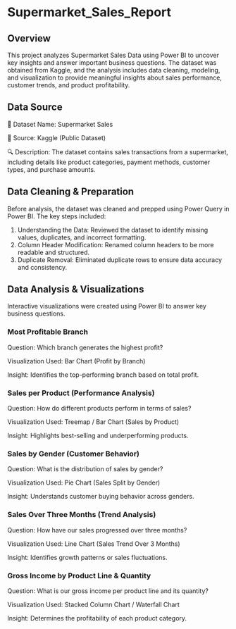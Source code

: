 # Supermarket_Sales_Report

## Overview
This project analyzes Supermarket Sales Data using Power BI to uncover key insights and answer important business questions. The dataset was obtained from Kaggle, and the analysis includes data cleaning, modeling, and visualization to provide meaningful insights about sales performance, customer trends, and product profitability.

## Data Source
📂 Dataset Name: Supermarket Sales

📌 Source: Kaggle (Public Dataset)

🔍 Description: The dataset contains sales transactions from a supermarket, including details like product categories, payment methods, customer types, and purchase amounts.

## Data Cleaning & Preparation

Before analysis, the dataset was cleaned and prepped using Power Query in Power BI. The key steps included:

1. Understanding the Data: Reviewed the dataset to identify missing values, duplicates, and incorrect formatting.
2. Column Header Modification: Renamed column headers to be more readable and structured.
3. Duplicate Removal: Eliminated duplicate rows to ensure data accuracy and consistency.


## Data Analysis & Visualizations

Interactive visualizations were created using Power BI to answer key business questions.

### Most Profitable Branch

Question: Which branch generates the highest profit?

Visualization Used: Bar Chart (Profit by Branch)

Insight: Identifies the top-performing branch based on total profit.


### Sales per Product (Performance Analysis)

Question: How do different products perform in terms of sales?

 Visualization Used: Treemap / Bar Chart (Sales by Product)
 
 Insight: Highlights best-selling and underperforming products.


 ### Sales by Gender (Customer Behavior)
 
Question: What is the distribution of sales by gender?

Visualization Used: Pie Chart (Sales Split by Gender)

 Insight: Understands customer buying behavior across genders.


### Sales Over Three Months (Trend Analysis)

 Question: How have our sales progressed over three months?
 
 Visualization Used: Line Chart (Sales Trend Over 3 Months)
 
 Insight: Identifies growth patterns or sales fluctuations.


### Gross Income by Product Line & Quantity

 Question: What is our gross income per product line and its quantity?
 
Visualization Used: Stacked Column Chart / Waterfall Chart

Insight: Determines the profitability of each product category.

